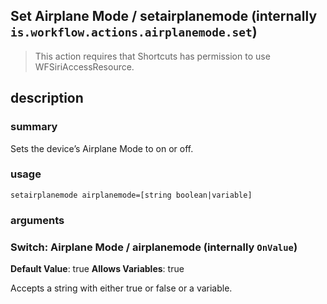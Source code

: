 
## Set Airplane Mode / setairplanemode (internally `is.workflow.actions.airplanemode.set`)


> This action requires that Shortcuts has permission to use WFSiriAccessResource.


## description
### summary
Sets the device’s Airplane Mode to on or off.


### usage
`setairplanemode airplanemode=[string boolean|variable]`

### arguments
### Switch: Airplane Mode / airplanemode (internally `OnValue`)
**Default Value**: true
**Allows Variables**: true


Accepts a string with either true or false
or a variable.
